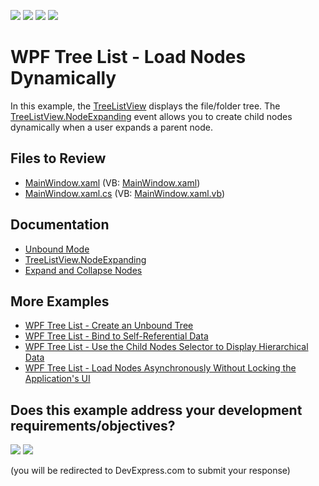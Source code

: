 <!-- default badges list -->
![](https://img.shields.io/endpoint?url=https://codecentral.devexpress.com/api/v1/VersionRange/128650158/22.2.2%2B)
[![](https://img.shields.io/badge/Open_in_DevExpress_Support_Center-FF7200?style=flat-square&logo=DevExpress&logoColor=white)](https://supportcenter.devexpress.com/ticket/details/E3109)
[![](https://img.shields.io/badge/📖_How_to_use_DevExpress_Examples-e9f6fc?style=flat-square)](https://docs.devexpress.com/GeneralInformation/403183)
[![](https://img.shields.io/badge/💬_Leave_Feedback-feecdd?style=flat-square)](#does-this-example-address-your-development-requirementsobjectives)
<!-- default badges end -->

# WPF Tree List - Load Nodes Dynamically

In this example, the [TreeListView](https://docs.devexpress.com/WPF/DevExpress.Xpf.Grid.TreeListView) displays the file/folder tree. The [TreeListView.NodeExpanding](https://docs.devexpress.com/WPF/DevExpress.Xpf.Grid.TreeListView.NodeExpanding) event allows you to create child nodes dynamically when a user expands a parent node.

## Files to Review

* [MainWindow.xaml](./CS/DynamicNodeLoading/MainWindow.xaml) (VB: [MainWindow.xaml](./VB/DynamicNodeLoading/MainWindow.xaml))
* [MainWindow.xaml.cs](./CS/DynamicNodeLoading/MainWindow.xaml.cs) (VB: [MainWindow.xaml.vb](./VB/DynamicNodeLoading/MainWindow.xaml.vb))

## Documentation

* [Unbound Mode](https://docs.devexpress.com/WPF/9567/controls-and-libraries/data-grid/display-hierarchical-data/unbound-mode)
* [TreeListView.NodeExpanding](https://docs.devexpress.com/WPF/DevExpress.Xpf.Grid.TreeListView.NodeExpanding)
* [Expand and Collapse Nodes](https://docs.devexpress.com/WPF/9569/controls-and-libraries/data-grid/grid-view-data-layout/nodes/expand-and-collapse-nodes)

## More Examples

* [WPF Tree List - Create an Unbound Tree](https://github.com/DevExpress-Examples/wpf-treelist-create-unbound-tree)
* [WPF Tree List - Bind to Self-Referential Data](https://github.com/DevExpress-Examples/wpf-treelist-bind-to-self-referential-data)
* [WPF Tree List - Use the Child Nodes Selector to Display Hierarchical Data](https://github.com/DevExpress-Examples/wpf-treelist-use-child-nodes-selector-to-display-hierarchical-data)
* [WPF Tree List - Load Nodes Asynchronously Without Locking the Application's UI](https://github.com/DevExpress-Examples/wpf-treelist-load-nodes-asynchronously)
<!-- feedback -->
## Does this example address your development requirements/objectives?

[<img src="https://www.devexpress.com/support/examples/i/yes-button.svg"/>](https://www.devexpress.com/support/examples/survey.xml?utm_source=github&utm_campaign=wpf-treelist-load-nodes-dynamically&~~~was_helpful=yes) [<img src="https://www.devexpress.com/support/examples/i/no-button.svg"/>](https://www.devexpress.com/support/examples/survey.xml?utm_source=github&utm_campaign=wpf-treelist-load-nodes-dynamically&~~~was_helpful=no)

(you will be redirected to DevExpress.com to submit your response)
<!-- feedback end -->
